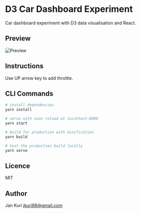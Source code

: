 # D3 Car Dashboard Experiment

Car dashboard experiment with D3 data visualisation and React.

## Preview

![Preview](https://user-images.githubusercontent.com/1796022/70824182-f1374600-1de1-11ea-98dd-f1fee06e7fd0.gif)

## Instructions

Use UP arrow key to add throttle.

## CLI Commands

``` bash
# install dependencies
yarn install

# serve with save reload at localhost:8080
yarn start

# build for production with minification
yarn build

# test the production build locally
yarn serve
```

## Licence

MIT

## Author

Jan Kuri <jkuri88@gmail.com>
